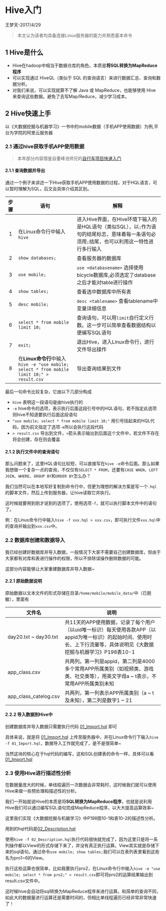 # Hive入门
王梦天-2017/4/29
> 本文认为读者均具备连接Linux服务器的能力并熟悉基本命令

## 1 Hive是什么
- Hive在hadoop中相当于数据仓库的角色，本质是**将SQL转换为MapReduce程序**
- 可以实现通过 HiveQL（类似于 SQL 的查询语言）来进行数据汇总、查询和数据分析。
- 对我们来说，可以实现就算不了解 Java 或 MapReduce，也能够使用 Hive 来查询这些数据。避免了去写Map/Reduce，减少学习成本。

## 2 Hive快速上手
以《大数据挖掘与机器学习》一书中的mobile数据（手机APP使用数据）为例,平台为学院的阿里云服务器

### 2.1 通过hive获取手机APP使用数据
> 本年部分内容借鉴自董峰池师兄的[自行车项目快速入门](https://github.com/FengchiCrazy/bicycle_project/blob/master/quick_start.md)

#### 2.1.1 查询数据并导出
通过一个例子来讲述一下Hive获取手机APP使用数据的过程，对于HQL语言，可以暂时理解为SQL，后文会具体介绍其区别。

| 步骤 | 语句 | 解释 |
| :----: | ---- | ---- |
| 1 | 在Linux命令行中输入`hive` | 进入Hive界面，在Hive环境下输入的是HQL语句（类似SQL），以`;`作为语句的结尾标志，意味着每一条语句必须用`;`结尾，也可以利用这一特性进行多行输入 |
| 2 | `show databases;` | 查看服务器的数据库 | 
| 3 | `use mobile;` | `use <databasename>` 选择使用bicycle数据库,必须选定了database之后才能对table进行操作 |
| 4 | `show tables;` | 查看选中数据库中所有表 |
| 5 | `desc mobile;` | `desc <tablename>` 查看tablename中变量详细信息 |
| 6 | `select * from mobile limit 10;` | 查询语句，可以用`limit`自行定义行数。这一步可以简单查看数据结构以便编写SQL语句 |
| 7 | `exit;` | 退出Hive，进入Linux命令行，进行文件导出操作 |
| 8 | 在**Linux命令行**中输入`hive -e "use mobile; select * from mobile limit 10;" > result.csv` | 导出查询结果到文件 |

最后一句命令比较复杂，它由以下几部分构成
- `hive` 表明这一段语句是由hive执行的
- `-e` hive命令的选项，表示执行后面这段引号中的HQL语句，若不指定此选项则hive不知道要执行后面这段语句
- `"use mobile; select * from mobile limit 10;"` 用引号括起来的HQL代码，因为前文指定了选项`-e`所以会执行这段代码
- `> result.csv` 导出到文件，`>`箭头表示输出到后面这个文件中，若文件不存在将会创建，存在则会覆盖

#### 2.1.2 执行文件中的查询语句
那么问题来了，这里HQL语句比较短，可以直接写在`hive -e`命令后面。那么如果我想做一个复杂一点的查询，不仅仅有`SELECT * FROM`，还要有`CASE WHEN`、`LEFT JOIN`、`WHERE`、`GROUP BY`和`ORDER BY`怎么办？

我们当然可以在本地写好复制到命令行中，但更为理想的解决方案是写一个`.hql`的脚本文件，然后上传到服务器，让hive读取它并执行。

这时候就要用到刚才说到的选项了，使用选项`-f`，就可以执行脚本文件中的语句了。

例：在Linux命令行中输入`hive -f xxx.hql > xxx.csv`，即可执行文件`xxx.hql`中的查询并输出到`xxx.csv`中。

### 2.2 数据库创建和数据导入

我已经创建好数据库并导入数据，一般情况下大家不需要自己创建数据库，但由于大家都有对库和表进行操作的权限，所以不排除误操作删除数据的可能。

这部分内容能够让大家重建数据库并导入数据~

#### 2.2.1 原始数据说明

原始数据以文本文件的形式存储在目录`/home/mobile/mobile_data/`中（已脱敏），里面有

|文件名|说明|
|---|---|
|day20.txt ~ day30.txt| 共11天的APP使用数据，记录了每个用户（以uid唯一标识）每天使用各款APP（以appid为唯一标识）的起始时间、使用时长、上下行流量等，具体说明见《大数据挖掘与机器学习》P198表10-1 |
|app_class.csv| 共两列。第一列是appid，第二列是4000多个常用APP所属类别（如视频类、游戏类、社交类等），用英文字母a ~ t表示，不常用APP所属类别未知|
|app_class_catelog.csv| 共两列，第一列表示APP所属类别（a ~ t及未知），第二列是数字1 ~ 21 |

#### 2.2.2 导入数据到Hive中
创建数据库并导入数据只需要执行代码 [01_Import.hql](https://github.com/wmtyhwjx/Learning/blob/master/Hive/mobile/01_Import.hql) 即可

具体来说，就是将 [01_Import.hql](https://github.com/wmtyhwjx/Learning/blob/master/Hive/mobile/01_Import.hql)
上传至服务器中，并在Linux命令行下输入`hive -f 01_Import.hql`，数据导入工作就完成了，是不是很简单\~

当然这块的核心在于hql代码的编写，这和SQL创建表的命令一样，具体可以看 [01_Import.hql](https://github.com/wmtyhwjx/Learning/blob/master/Hive/mobile/01_Import.hql)

### 2.3 使用Hive进行描述性分析

在数据量庞大的时候，单线程遍历一次数据会非常耗时，这时候我们就可以使用Hive来做一些预处理和描述性的分析。

我们一开始就说Hive的本质是将**SQL转换为MapReduce程序**，也就是说利用Hive我们可以通过编写SQL语句完成MapReduce程序，以大大提高运算效率~

这里我们实现《大数据挖掘与机器学习》中P198图10-1和表10-2的描述性分析。

用到的hql代码是[02_Description.hql](https://github.com/wmtyhwjx/Learning/blob/master/Hive/mobile/02_Description.hql)

使用`hive -f 02_Description.hql`执行代码很快就完成了，因为这里只是将一系列操作都以View的形式存储下来了，并没有真正执行运算。View其实就是存储下来的sql语句。通过命令`use mobile; show tables;`我们可以在表列表里看到这些名为pro1\~6的View。

执行这些运算也很简单，比如我要执行pro2，在Linux命令行中输入`hive -e "use mobile; select * from pro2;" > result.csv`即可将pro2的运算结果输出到result.csv文件中。

这时候hive会自动将sql转换为MapReduce程序来进行运算。和简单的查询不同，如此大的数据量进行运算还是需要时间的，但相比单线程遍历已经非常非常快速了！
